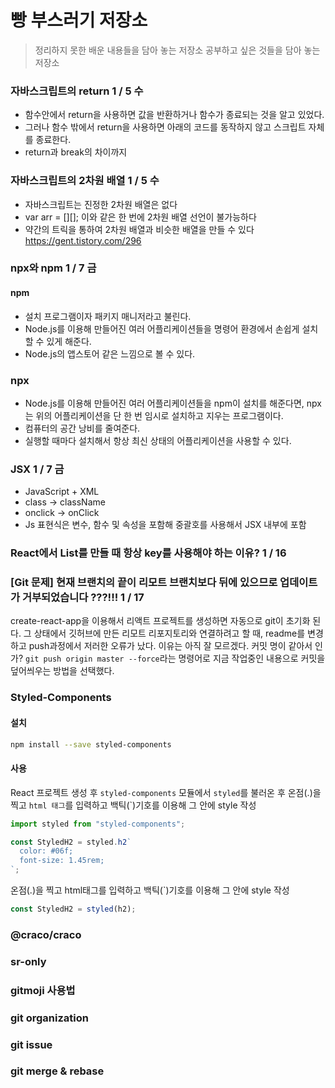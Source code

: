 # 빵 부스러기 저장소

> 정리하지 못한 배운 내용들을 담아 놓는 저장소
> 공부하고 싶은 것들을 담아 놓는 저장소

### 자바스크립트의 return 1 / 5 수

- 함수안에서 return을 사용하면 값을 반환하거나 함수가 종료되는 것을 알고 있었다.
- 그러나 함수 밖에서 return을 사용하면 아래의 코드를 동작하지 않고 스크립트 자체를 종료한다.
- return과 break의 차이까지

### 자바스크립트의 2차원 배열 1 / 5 수

- 자바스크립트는 진정한 2차원 배열은 없다
- var arr = [][]; 이와 같은 한 번에 2차원 배열 선언이 불가능하다
- 약간의 트릭을 통하여 2차원 배열과 비슷한 배열을 만들 수 있다
  https://gent.tistory.com/296

### npx와 npm 1 / 7 금

#### npm

- 설치 프로그램이자 패키지 매니저라고 불린다.
- Node.js를 이용해 만들어진 여러 어플리케이션들을 명령어 환경에서 손쉽게 설치할 수 있게 해준다.
- Node.js의 앱스토어 같은 느낌으로 볼 수 있다.

### npx

- Node.js를 이용해 만들어진 여러 어플리케이션들을 npm이 설치를 해준다면, npx는 위의 어플리케이션을 단 한 번 임시로 설치하고 지우는 프로그램이다.
- 컴퓨터의 공간 낭비를 줄여준다.
- 실행할 때마다 설치해서 항상 최신 상태의 어플리케이션을 사용할 수 있다.

### JSX 1 / 7 금

- JavaScript + XML
- class -> className
- onclick -> onClick
- Js 표현식은 변수, 함수 및 속성을 포함해 중괄호를 사용해서 JSX 내부에 포함

### React에서 List를 만들 때 항상 key를 사용해야 하는 이유? 1 / 16

### [Git 문제] 현재 브랜치의 끝이 리모트 브랜치보다 뒤에 있으므로 업데이트가 거부되었습니다 ???!!! 1 / 17

create-react-app을 이용해서 리액트 프로젝트를 생성하면 자동으로 git이 초기화 된다. 그 상태에서 깃허브에 만든 리모트 리포지토리와 연결하려고 할 때, readme를 변경하고 push과정에서 저러한 오류가 났다.
이유는 아직 잘 모르겠다. 커밋 명이 같아서 인가?
`git push origin master --force`라는 명령어로 지금 작업중인 내용으로 커밋을 덮어씌우는 방법을 선택했다.

### Styled-Components

#### 설치

```bash
npm install --save styled-components
```

#### 사용

React 프로젝트 생성 후 `styled-components` 모듈에서 `styled`를 불러온 후 온점(.)을 찍고 `html 태그`를 입력하고 백틱(`)기호를 이용해 그 안에 style 작성

```jsx
import styled from "styled-components";

const StyledH2 = styled.h2`
  color: #06f;
  font-size: 1.45rem;
`;
```

온점(.)을 찍고 html태그를 입력하고 백틱(`)기호를 이용해 그 안에 style 작성

```jsx
const StyledH2 = styled(h2);
```

### @craco/craco

### sr-only

### gitmoji 사용법

### git organization

### git issue

### git merge & rebase
